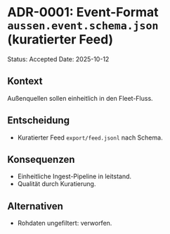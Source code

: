# ADR-0001: Event-Format `aussen.event.schema.json` (kuratierter Feed)
Status: Accepted
Date: 2025-10-12

## Kontext
Außenquellen sollen einheitlich in den Fleet-Fluss.

## Entscheidung
- Kuratierter Feed `export/feed.jsonl` nach Schema.

## Konsequenzen
- Einheitliche Ingest-Pipeline in leitstand.
- Qualität durch Kuratierung.

## Alternativen
- Rohdaten ungefiltert: verworfen.
